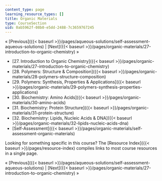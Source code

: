 ```yaml
---
content_type: page
learning_resource_types: []
title: Organic Materials
type: CourseSection
uid: 0ab5962f-08b0-e5dd-2488-7c3659767245
---
```


« [Previous]({{< baseurl >}}/pages/aqueous-solutions/self-assessment-aqueous-solutions) | [Next]({{< baseurl >}}/pages/organic-materials/27-introduction-to-organic-chemistry) »

*   [27\. Introduction to Organic Chemistry]({{< baseurl >}}/pages/organic-materials/27-introduction-to-organic-chemistry)
*   [28\. Polymers: Structure & Composition]({{< baseurl >}}/pages/organic-materials/28-polymers-structure-composition)
*   [29\. Polymers: Synthesis, Properties & Applications]({{< baseurl >}}/pages/organic-materials/29-polymers-synthesis-properties-applications)
*   [30\. Biochemistry: Amino Acids]({{< baseurl >}}/pages/organic-materials/30-amino-acids)
*   [31\. Biochemistry: Protein Structure]({{< baseurl >}}/pages/organic-materials/31-protein-structure)
*   [32\. Biochemistry: Lipids, Nucleic Acids & DNA]({{< baseurl >}}/pages/organic-materials/32-lipids-nucleic-acids-dna)
*   [Self-Assessment]({{< baseurl >}}/pages/organic-materials/self-assessment-organic-materials)

Looking for something specific in this course? The [Resource Index]({{< baseurl >}}/pages/resource-index) compiles links to most course resources in a single page.

« [Previous]({{< baseurl >}}/pages/aqueous-solutions/self-assessment-aqueous-solutions) | [Next]({{< baseurl >}}/pages/organic-materials/27-introduction-to-organic-chemistry) »